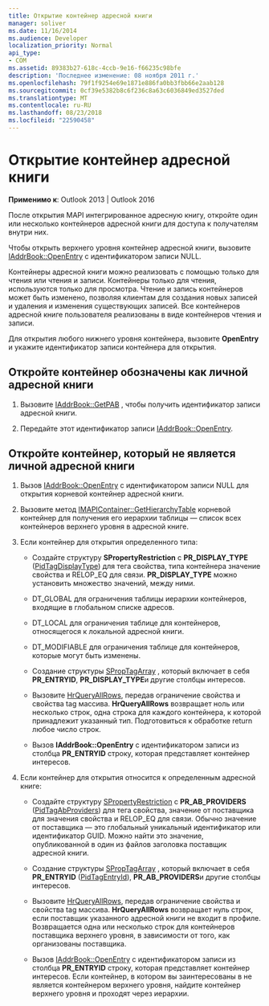 ```yaml
---
title: Открытие контейнер адресной книги
manager: soliver
ms.date: 11/16/2014
ms.audience: Developer
localization_priority: Normal
api_type:
- COM
ms.assetid: 89383b27-618c-4ccb-9e16-f66235c98bfe
description: 'Последнее изменение: 08 ноября 2011 г.'
ms.openlocfilehash: 79f1f9254e69e1871e886fa0bb3fbb66e2aab128
ms.sourcegitcommit: 0cf39e5382b8c6f236c8a63c6036849ed3527ded
ms.translationtype: MT
ms.contentlocale: ru-RU
ms.lasthandoff: 08/23/2018
ms.locfileid: "22590458"
---
```

# <a name="opening-an-address-book-container"></a>Открытие контейнер адресной книги

**Применимо к**: Outlook 2013 | Outlook 2016 
  
После открытия MAPI интегрированное адресную книгу, откройте один или несколько контейнеров адресной книги для доступа к получателям внутри них.
  
Чтобы открыть верхнего уровня контейнер адресной книги, вызовите [IAddrBook::OpenEntry](iaddrbook-openentry.md) с идентификатором записи NULL. 
  
Контейнеры адресной книги можно реализовать с помощью только для чтения или чтения и записи. Контейнеры только для чтения, используются только для просмотра. Чтение и запись контейнеров может быть изменено, позволяя клиентам для создания новых записей и удаления и изменения существующих записей. Все контейнеров адресной книге пользователя реализованы в виде контейнеров чтения и записи. 
  
Для открытия любого нижнего уровня контейнера, вызовите **OpenEntry** и укажите идентификатор записи контейнера для открытия. 
  
## <a name="open-the-container-designated-as-the-pab"></a>Откройте контейнер обозначены как личной адресной книги
  
1. Вызовите [IAddrBook::GetPAB](iaddrbook-getpab.md) , чтобы получить идентификатор записи адресной книги. 
    
2. Передайте этот идентификатор записи [IAddrBook::OpenEntry](iaddrbook-openentry.md).
    
## <a name="open-a-container-that-is-not-the-pab"></a>Откройте контейнер, который не является личной адресной книги
  
1. Вызов [IAddrBook::OpenEntry](iaddrbook-openentry.md) с идентификатором записи NULL для открытия корневой контейнер адресной книги. 
    
2. Вызовите метод [IMAPIContainer::GetHierarchyTable](imapicontainer-gethierarchytable.md) корневой контейнер для получения его иерархии таблицы — список всех контейнеров верхнего уровня в адресной книге. 
    
3. Если контейнер для открытия определенного типа:
    
   - Создайте структуру **SPropertyRestriction** с **PR_DISPLAY_TYPE** ([PidTagDisplayType](pidtagdisplaytype-canonical-property.md)) для тега свойства, типа контейнера значение свойства и RELOP_EQ для связи. **PR_DISPLAY_TYPE** можно установить множество значений, между ними. 
    
   - DT_GLOBAL для ограничения таблицы иерархии контейнеров, входящие в глобальном списке адресов.
    
   - DT_LOCAL для ограничения таблице для контейнеров, относящегося к локальной адресной книги.
    
   - DT_MODIFIABLE для ограничения таблице для контейнеров, которые могут быть изменены.
    
   - Создание структуры [SPropTagArray](sproptagarray.md) , который включает в себя **PR_ENTRYID**, **PR_DISPLAY_TYPE**и другие столбцы интересов. 
    
   - Вызовите [HrQueryAllRows](hrqueryallrows.md), передав ограничение свойства и свойства tag массива. **HrQueryAllRows** возвращает ноль или несколько строк, одна строка для каждого контейнера, к которой принадлежит указанный тип. Подготовиться к обработке return любое число строк. 
    
   - Вызов **IAddrBook::OpenEntry** с идентификатором записи из столбца **PR_ENTRYID** строку, которая представляет контейнер интересов. 
    
4. Если контейнер для открытия относится к определенным адресной книге:
    
   - Создайте структуру [SPropertyRestriction](spropertyrestriction.md) с **PR_AB_PROVIDERS** ([PidTagAbProviders](pidtagabproviders-canonical-property.md)) для тега свойства, значение от поставщика для значения свойства и RELOP_EQ для связи. Обычно значение от поставщика — это глобальный уникальный идентификатор или идентификатор GUID. Можно найти это значение, опубликованной в один из файлов заголовка поставщик адресной книги. 
    
   - Создание структуры [SPropTagArray](sproptagarray.md) , который включает в себя **PR_ENTRYID** ([PidTagEntryId](pidtagentryid-canonical-property.md)), **PR_AB_PROVIDERS**и другие столбцы интересов. 
    
   - Вызовите [HrQueryAllRows](hrqueryallrows.md), передав ограничение свойства и свойства tag массива. **HrQueryAllRows** возвращает нуль строк, если поставщик указанного адресной книги не входит в профиле. Возвращается одна или несколько строк для контейнеров поставщика верхнего уровня, в зависимости от того, как организованы поставщика. 
    
   - Вызов [IAddrBook::OpenEntry](iaddrbook-openentry.md) с идентификатором записи из столбца **PR_ENTRYID** строку, которая представляет контейнер интересов. Если контейнер, в котором вы заинтересованы в не является контейнером верхнего уровня, найдите контейнер верхнего уровня и проходят через иерархии. 
    

